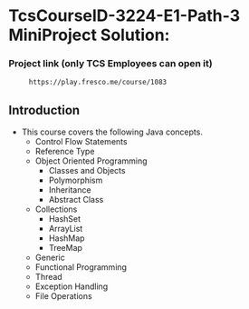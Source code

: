 # TcsCourseID-3224-E1-Path-3 MiniProject Solution: 
   ### Project link (only TCS Employees can open it)
         https://play.fresco.me/course/1083  


    
  ## Introduction
   * This course covers the following Java concepts.
     * Control Flow Statements
     * Reference Type
     * Object Oriented Programming
        * Classes and Objects
        * Polymorphism
        * Inheritance
        * Abstract Class
     * Collections
        * HashSet
        * ArrayList
        * HashMap
        * TreeMap
     * Generic
     * Functional Programming
     * Thread
     * Exception Handling
     * File Operations





     



